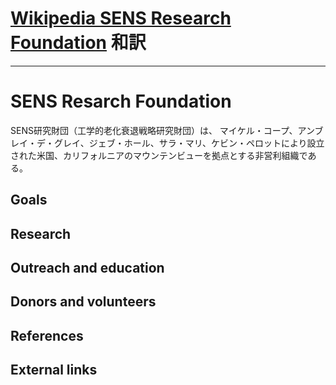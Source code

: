 # [Wikipedia SENS Research Foundation](https://en.wikipedia.org/wiki/SENS_Research_Foundation) 和訳

----

# SENS Resarch Foundation

SENS研究財団（工学的老化衰退戦略研究財団）は、 マイケル・コープ、アンブレイ・デ・グレイ、ジェブ・ホール、サラ・マリ、ケビン・ペロットにより設立された米国、カリフォルニアのマウンテンビューを拠点とする非営利組織である。

## Goals

## Research

## Outreach and education

## Donors and volunteers

## References

## External links


